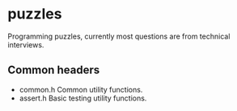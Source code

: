 # puzzles

Programming puzzles, currently most questions are from technical interviews.

## Common headers

* common.h Common utility functions.
* assert.h Basic testing utility functions.
